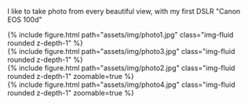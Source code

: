 I like to take photo from every beautiful view, with my first DSLR "Canon EOS 100d"

<div class="row mt-3">
    <div class="col-sm mt-3 mt-md-0">
        {% include figure.html path="assets/img/photo1.jpg" class="img-fluid rounded z-depth-1" %}
    </div>
    <div class="col-sm mt-3 mt-md-0">
        {% include figure.html path="assets/img/photo3.jpg" class="img-fluid rounded z-depth-1" %}
    </div>
</div>

<div class="row mt-3">
    <div class="col-sm mt-3 mt-md-0">
        {% include figure.html path="assets/img/photo2.jpg" class="img-fluid rounded z-depth-1" zoomable=true %}
    </div>
    <div class="col-sm mt-3 mt-md-0">
        {% include figure.html path="assets/img/photo4.jpg" class="img-fluid rounded z-depth-1" zoomable=true %}
    </div>
</div>